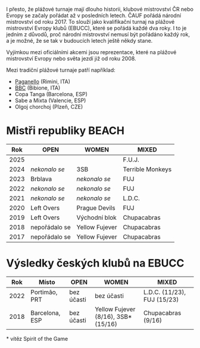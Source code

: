 I přesto, že plážové turnaje mají dlouho historii, klubové mistrovství ČR nebo Evropy se začaly pořádat až v&nbsp;posledních letech. ČAUF pořádá národní mistrovství od&nbsp;roku 2017. To slouží jako kvalifikační turnaj na&nbsp;plážové mistrovství Evropy klubů (EBUCC), které se pořádá každé dva roky. I&nbsp;to je jedním z&nbsp;důvodů, proč národní místrovství nemusí být pořádáno každý rok, a je možné, že se tak v budoucích letech ještě někdy stane.

Vyjímkou mezi oficiálními akcemi jsou reprezentace, které na plážové mistrovství Evropy nebo světa jezdí již od roku 2008.

Mezi tradiční plážové turnaje patří například:

-   [Paganello](http://www.paganello.com/) (Rimini, ITA)
-   [BBC](https://www.bibione-disc.com/) (Bibione, ITA)
-   Copa Tanga (Barcelona, ESP)
-   Sabe a Mixta (Valencie, ESP)
-   Olgoj chorchoj (Plzeň, CZE)

# Mistři republiky BEACH

| Rok  | OPEN          | WOMEN          | MIXED       |
| ---- | ------------- | -------------- | ----------- |
| 2025 |        |   |F.U.J.       |
| 2024 | *nekonalo se*       | 3SB  |Terrible Monkeys       |
| 2023 | Brblava       | *nekonalo se*  | FUJ         |
| 2022 | *nekonalo se* | *nekonalo se*  | FUJ         |
| 2021 | *nekonalo se* | *nekonalo se*  | L.D.C.      |
| 2020 | Left Overs    | Prague Devils  | FUJ         |
| 2019 | Left Overs    | Východní blok  | Chupacabras |
| 2018 | nepořádalo se | Yellow Fujever | Chupacabras |
| 2017 | nepořádalo se | Yellow Fujever | Chupacabras |

# Výsledky českých klubů na EBUCC

| Rok  | Místo          | OPEN       | WOMEN                                | MIXED              |
| ---- | -------------- | ---------- | ------------------------------------ | ------------------ |
| 2022 | Portimão, PRT  | bez účasti | bez účasti                           | L.D.C. (11/23), FUJ (15/23) |
| 2018 | Barcelona, ESP | bez účasti | Yellow Fujever (8/16), 3SB\* (15/16) | Chupacabras (9/16) |

\* vítěz Spirit of the Game
